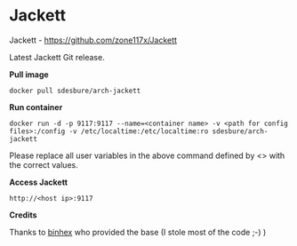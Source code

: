 Jackett
======

Jackett - https://github.com/zone117x/Jackett

Latest Jackett Git release.

**Pull image**

```
docker pull sdesbure/arch-jackett
```

**Run container**

```
docker run -d -p 9117:9117 --name=<container name> -v <path for config files>:/config -v /etc/localtime:/etc/localtime:ro sdesbure/arch-jackett
```

Please replace all user variables in the above command defined by <> with the correct values.

**Access Jackett**

```
http://<host ip>:9117
```

**Credits** 

Thanks to [binhex](https://github.com/binhex) who provided the base (I stole most of the code ;-) )
